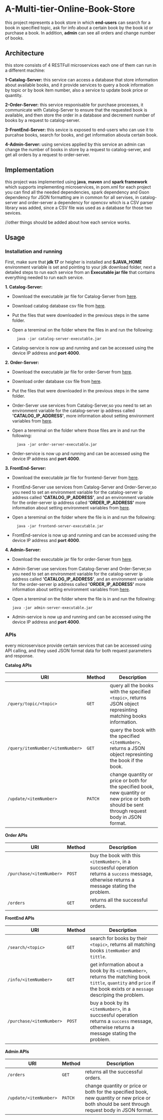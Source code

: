 # A-Multi-tier-Online-Book-Store
this project represents a book store in which **end-users** can search for a book in specified topic, ask for info about a certain book by the book id or purchase a book. In addition, **admin** can see all orders and change number of books.


## Architecture
this store consists of 4 RESTFull microservices each one of them can run in a different machine:

**1-Catalog-Server:** this service can access a database that store information about available books, and it provide services to query a book information by topic or by book item number, also a service to update book price or quantity.

**2-Order-Server:** this service responisable for purchase processes, it communicate with Catalog-Server to ensure that the requested book is available, and then store the order in a database and decrement number of books by a request to catalog-server.

**3-FrontEnd-Server:** this sevice is exposed to end-users who can use it to purcahse books, search for books, and get information abouta certain book.

**4-Admin-Server:** using services applied by this service an admin can change the number of books in store by a request to catalog-server, and get all orders by a request to order-server.


## Implementation
this project was implemented using **java**, **maven**  and **spark framework** which supports implementing microservices, in pom.xml for each project you can find all the needed dependencies, spark dependency and Gson dependency for JSON formatting are in common for all servises, in catalog-server and order-server a dependency for opencsv which is a CSV parser library was added, since a CSV file was used as a database for those two sevices.

//other things should be added about how each service works.



## Usage

### Installation and running

First, make sure that **jdk 17** or heigher is installed and **$JAVA_HOME** environment variable is set and pointing to your jdk download folder, next a detailed steps to run each service from an **Executable jar file** that contains everything needed to run each service.

**1. Catalog-Server:**
  - Download the executable jar file for Catalog-Server from [here](https://multi-tier-online-book-store.s3.us-west-2.amazonaws.com/catalog-server-executable.jar). <br>
     
  - Download catalog database csv file from [here](https://multi-tier-online-book-store.s3.us-west-2.amazonaws.com/catalogDatabase.CSV). <br>
     
  - Put the files that were downloaded in the previous steps in the same folder. <br>
     
  - Open a tereminal on the folder where the files in and run the following: <br>
     
          java -jar catalog-server-executable.jar     
  - Catalog-service is now up and running and can be accessed using the device IP address and **port 4000**. <br>
    
    
      
**2. Order-Server:** 
  - Download the executable jar file for order-Server from [here](https://multi-tier-online-book-store.s3.us-west-2.amazonaws.com/order-server-executable.jar). <br>
     
  - Download order database csv file from [here](https://multi-tier-online-book-store.s3.us-west-2.amazonaws.com/orderDatabase.csv). <br>
     
  - Put the files that were downloaded in the previous steps in the same folder. <br>
  
  - Order-Server use services from Catalog-Server,so you need to set an environment variable for the catalog-server ip address called **'CATALOG_IP_ADDRESS'**, more information about setting environment variables from [here](https://chlee.co/how-to-setup-environment-variables-for-windows-mac-and-linux/). <br>
     
  - Open a tereminal on the folder where those files are in and run the following: <br>
     
          java -jar order-server-executable.jar     
  - Order-service is now up and running and can be accessed using the device IP address and **port 4000**. <br>
  
  
  **3. FrontEnd-Server:**
  - Download the executable jar file for frontend-Server from [here](https://multi-tier-online-book-store.s3.us-west-2.amazonaws.com/frontend-server-executable.jar). <br>
     
  - FrontEnd-Server use services from Catalog-Server and Order-Server,so you need to set an environment variable for the catalog-server ip address called **'CATALOG_IP_ADDRESS'**, and an environment variable for the order-server ip address called **'ORDER_IP_ADDRESS'** more information about setting environment variables from [here](https://chlee.co/how-to-setup-environment-variables-for-windows-mac-and-linux/). <br>
     
  - Open a tereminal on the folder where the file is in and run the following: <br>
     
          java -jar frontend-server-executable.jar   
  - FrontEnd-service is now up and running and can be accessed using the device IP address and **port 4000**. <br>
     
   
   

**4. Admin-Server:**
  - Download the executable jar file for order-Server from [here](https://multi-tier-online-book-store.s3.us-west-2.amazonaws.com/admin-server-executable.jar). <br>
     
  - Admin-Server use services from Catalog-Server and Order-Server,so you need to set an environment variable for the catalog-server ip address called **'CATALOG_IP_ADDRESS'**, and an environment variable for the order-server ip address called **'ORDER_IP_ADDRESS'** more information about setting environment variables from [here](https://chlee.co/how-to-setup-environment-variables-for-windows-mac-and-linux/). <br>
     
  - Open a tereminal on the folder where the file is in and run the following: <br>
     
        java -jar admin-server-executable.jar   
  - Admin-service is now up and running and can be accessed using the device IP address and **port 4000**. <br>

  
  
  
  ### APIs
  every microservisce provide certain services that can be accessed using API calling, and they used JSON  format data for both request parameters and response.
  
  
  **Catalog APIs**
  
  | URI  | Method | Description |
| ------------- | ------------- | ------------- |
| `/query/topic/<topic>`  | `GET`  | query all the books with the specified `<topic>`, returns JSON object represinting matching books information.  |
| `/query/itemNumber/<itemNumber>`  | `GET`  | query the book with the specified `<itemNumber>`, returns a JSON object represinting the book if the book. |
| `/update/<itemNumber>`  | `PATCH`  | change quantity or price or both for the specified book, new quantity or new price or both should be sent through request body in JSON format.  |


  **Order APIs**
  
  | URI  | Method | Description |
| ------------- | ------------- | ------------- |
| `/purchase/<itemNumber>`  | `POST`  | buy the book with this `<itemNumber>`, in a succsesful operation returns a `success` message, otherwise returns a message stating the problem.  |
| `/orders`  | `GET`  | returns all the successful orders.  |


  **FrontEnd APIs**
  
  | URI  | Method | Description |
| ------------- | ------------- | ------------- |
| `/search/<topic>`  | `GET`  | search for books by their `<topic>`, returns all matching books `itemNumber` and `tittle`.   |
| `/info/<itemNumber>`  | `GET`  | get information about a book by its `<itemNumber>`, returns the matching book `tittle`, `quantity` and `price` if the book exixts or a `message` descriping the problem.    |
| `/purchase/<itemNumber>`  | `POST`  | buy a book by its `<itemNumber>`, in a succsesful operation returns a `success` message, otherwise returns a message stating the problem.   |


  **Admin APIs**
  
  | URI  | Method | Description |
| ------------- | ------------- | ------------- |
| `/orders`  | `GET`  | returns all the successful orders.  |
| `/update/<itemNumber>`  | `PATCH`  | change quantity or price or both for the specified book, new quantity or new price or both should be sent through request body in JSON format.  |











